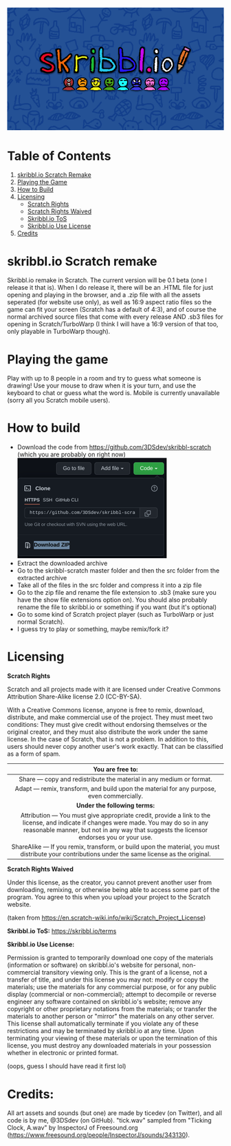 ![Skribbl.io thumbnail](https://github.com/3DSdev/skribbl-scratch/blob/main/media/thumbnail.png?raw=true)

# Table of Contents

1. [skribbl.io Scratch Remake](#1)
2. [Playing the Game](#2)
3. [How to Build](#3)
4. [Licensing](#4)
   - [Scratch Rights](#4.1)
   - [Scratch Rights Waived](#4.2)
   - [Skribbl.io ToS](#4.3)
   - [Skribbl.io Use License](#4.4)
6. [Credits](#5)

# skribbl.io Scratch remake <a name="1"></a>

Skribbl.io remake in Scratch.
The current version will be 0.1 beta (one I release it that is).
When I do release it, there will be an .HTML file for just opening and playing in the browser, and a .zip file with all the assets seperated (for website use only), as well as 16:9 aspect ratio files so the game can fit your screen (Scratch has a default of 4:3), and of course the normal archived source files that come with every release AND .sb3 files for opening in Scratch/TurboWarp (I think I will have a 16:9 version of that too, only playable in TurboWarp though).

# Playing the game <a name="2"></a>

Play with up to 8 people in a room and try to guess what someone is drawing!
Use your mouse to draw when it is your turn, and use the keyboard to chat or guess what the word is.
Mobile is currently unavailable (sorry all you Scratch mobile users).

# How to build <a name="3"></a>

- Download the code from https://github.com/3DSdev/skribbl-scratch (which you are probably on right now)
![Downloading the repo](https://github.com/3DSdev/skribbl-scratch/blob/main/media/download-repo.png?raw=true)
- Extract the downloaded archive
- Go to the skribbl-scratch master folder and then the src folder from the extracted archive
- Take all of the files in the src folder and compress it into a zip file
- Go to the zip file and rename the file extension to .sb3 (make sure you have the show file extensions option on). You should also probably rename the file to skribbl.io or something if you want (but it's optional)
- Go to some kind of Scratch project player (such as TurboWarp or just normal Scratch).
- I guess try to play or something, maybe remix/fork it?

# Licensing <a name="4"></a>

**Scratch Rights** <a name="4.1"></a>

Scratch and all projects made with it are licensed under Creative Commons Attribution Share-Alike license 2.0 (CC-BY-SA).

With a Creative Commons license, anyone is free to remix, download, distribute, and make commercial use of the project. They must meet two conditions: They must give credit without endorsing themselves or the original creator, and they must also distribute the work under the same license. In the case of Scratch, that is not a problem. In addition to this, users should never copy another user's work exactly. That can be classified as a form of spam.

|                                                                                                        **You are free to:**                                                                                                       |
|:---------------------------------------------------------------------------------------------------------------------------------------------------------------------------------------------------------------------------------:|
| Share — copy and redistribute the material in any medium or format.                                                                                                                                                               |
| Adapt — remix, transform, and build upon the material for any purpose, even commercially.                                                                                                                                         |
|                                                                                                   **Under the following terms:**                                                                                                  |
| Attribution — You must give appropriate credit, provide a link to the license, and indicate if changes were made. You may do so in any reasonable manner, but not in any way that suggests the licensor endorses you or your use. |
| ShareAlike — If you remix, transform, or build upon the material, you must distribute your contributions under the same license as the original.                                                                                  |

**Scratch Rights Waived** <a name="4.2"></a>

Under this license, as the creator, you cannot prevent another user from downloading, remixing, or otherwise being able to access some part of the program. You agree to this when you upload your project to the Scratch website.

(taken from https://en.scratch-wiki.info/wiki/Scratch_Project_License)

**Skribbl.io ToS:** <a name="4.3"></a>
https://skribbl.io/terms

**Skribbl.io Use License:** <a name="4.4"></a>

Permission is granted to temporarily download one copy of the materials (information or software) on skribbl.io's website for personal, non-commercial transitory viewing only. This is the grant of a license, not a transfer of title, and under this license you may not:
modify or copy the materials;
use the materials for any commercial purpose, or for any public display (commercial or non-commercial);
attempt to decompile or reverse engineer any software contained on skribbl.io's website;
remove any copyright or other proprietary notations from the materials; or
transfer the materials to another person or "mirror" the materials on any other server.
This license shall automatically terminate if you violate any of these restrictions and may be terminated by skribbl.io at any time. Upon terminating your viewing of these materials or upon the termination of this license, you must destroy any downloaded materials in your possession whether in electronic or printed format.

(oops, guess I should have read it first lol)

# Credits: <a name="5"></a>

All art assets and sounds (but one) are made by ticedev (on Twitter), and all code is by me, @3DSdev (on GitHub). "tick.wav" sampled from "Ticking Clock, A.wav" by InspectorJ of Freesound.org (https://www.freesound.org/people/InspectorJ/sounds/343130). 
